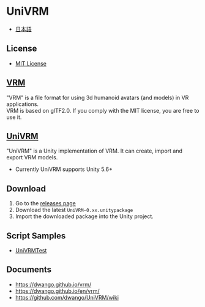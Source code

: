 # UniVRM

* [日本語](README.ja.md)

## License

* [MIT License](./LICENSE.txt)

## [VRM](https://dwango.github.io/vrm/)

"VRM" is a file format for using 3d humanoid avatars (and models) in VR applications.  
VRM is based on glTF2.0. If you comply with the MIT license, you are free to use it.  

## [UniVRM](https://github.com/dwango/UniVRM)

"UniVRM" is a Unity implementation of VRM. It can create, import and export VRM models.

* Currently UniVRM supports Unity 5.6+  

## Download

1. Go to the [releases page](https://github.com/dwango/UniVRM/releases)
1. Download the latest ``UniVRM-0.xx.unitypackage``
1. Import the downloaded package into the Unity project.

## Script Samples

* [UniVRMTest](https://github.com/dwango/UniVRMTest)

## Documents

* https://dwango.github.io/vrm/
* https://dwango.github.io/en/vrm/
* https://github.com/dwango/UniVRM/wiki
